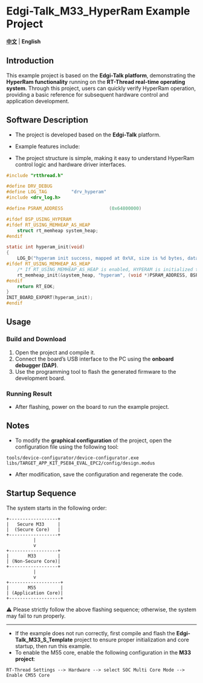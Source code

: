 # Edgi-Talk_M33_HyperRam Example Project

[**中文**](./README_zh.md) | **English**

## Introduction

This example project is based on the **Edgi-Talk platform**, demonstrating the **HyperRam functionality** running on the **RT-Thread real-time operating system**.
Through this project, users can quickly verify HyperRam operation, providing a basic reference for subsequent hardware control and application development.

## Software Description

* The project is developed based on the **Edgi-Talk** platform.

* Example features include:

* The project structure is simple, making it easy to understand HyperRam control logic and hardware driver interfaces.

```c
#include "rtthread.h"

#define DRV_DEBUG
#define LOG_TAG         "drv_hyperam"
#include <drv_log.h>

#define PSRAM_ADDRESS                 (0x64800000)

#ifdef BSP_USING_HYPERAM
#ifdef RT_USING_MEMHEAP_AS_HEAP
    struct rt_memheap system_heap;
#endif

static int hyperam_init(void)
{
    LOG_D("hyperam init success, mapped at 0x%X, size is %d bytes, data width is %d", PSRAM_ADDRESS, BSP_USING_HYPERAM_SIZE, 16);
#ifdef RT_USING_MEMHEAP_AS_HEAP
    /* If RT_USING_MEMHEAP_AS_HEAP is enabled, HYPERAM is initialized to the heap */
    rt_memheap_init(&system_heap, "hyperam", (void *)PSRAM_ADDRESS, BSP_USING_HYPERAM_SIZE);
#endif
    return RT_EOK;
}
INIT_BOARD_EXPORT(hyperam_init);
#endif
```

## Usage

### Build and Download

1. Open the project and compile it.
2. Connect the board’s USB interface to the PC using the **onboard debugger (DAP)**.
3. Use the programming tool to flash the generated firmware to the development board.

### Running Result

* After flashing, power on the board to run the example project.

## Notes

* To modify the **graphical configuration** of the project, open the configuration file using the following tool:

```
tools/device-configurator/device-configurator.exe
libs/TARGET_APP_KIT_PSE84_EVAL_EPC2/config/design.modus
```

* After modification, save the configuration and regenerate the code.

## Startup Sequence

The system starts in the following order:

```
+------------------+
|   Secure M33     |
|  (Secure Core)   |
+------------------+
          |
          v
+------------------+
|       M33        |
| (Non-Secure Core)|
+------------------+
          |
          v
+-------------------+
|       M55         |
| (Application Core)|
+-------------------+
```

⚠️ Please strictly follow the above flashing sequence; otherwise, the system may fail to run properly.

---

* If the example does not run correctly, first compile and flash the **Edgi-Talk_M33_S_Template** project to ensure proper initialization and core startup, then run this example.
* To enable the M55 core, enable the following configuration in the **M33 project**:

```
RT-Thread Settings --> Hardware --> select SOC Multi Core Mode --> Enable CM55 Core
```
